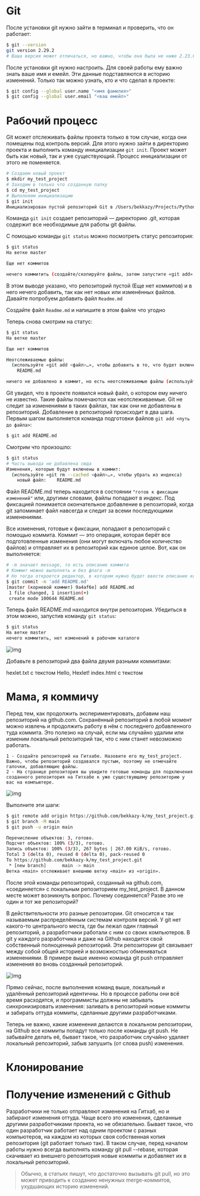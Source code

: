# Git
После установки git нужно зайти в терминал и проверить, что он работает:
```bash
$ git --version
git version 2.29.2
# Ваша версия может отличаться, но важно, чтобы она была не ниже 2.23.0
```

После установки git нужно настроить. Для своей работы ему важно знать ваше имя и емейл. Эти данные подставляются в историю изменений. Только так можно узнать, кто и что сделал в проекте:
```bash
$ git config --global user.name "<имя фамилия>"
$ git config --global user.email "<ваш емейл>"
```


# Рабочий процесс
Git может отслеживать файлы проекта только в том случае, когда они помещены под контроль версий. Для этого нужно зайти в директорию проекта и выполнить команду инициализации `git init`. Проект может быть как новый, так и уже существующий. Процесс инициализации от этого не поменяется.
```bash
# Создаем новый проект
$ mkdir my_test_project
# Заходим в только что созданную папку
$ cd my_test_project
# Выполняем инициализацию
$ git init
Инициализирован пустой репозиторий Git в /Users/bekkazy/Projects/Python/my_test_project/.git/
```

Команда `git init` создает репозиторий — директорию .git, которая содержит все необходимые для работы git файлы.

С помощью команды `git status` можно посмотреть статус репозитория:

```bash
$ git status
На ветке master

Еще нет коммитов

нечего коммитить (создайте/скопируйте файлы, затем запустите «git add», чтобы отслеживать их)
```
В этом выводе указано, что репозиторий пустой (Еще нет коммитов) и в него нечего добавить, так как нет новых или изменённых файлов. 
Давайте попробуем добавить файл `Readme.md`

Создайте файл `Readme.md` и напишите в этом файле что угодно

Теперь снова смотрим на статус:
```bash
$ git status
На ветке master

Еще нет коммитов

Неотслеживаемые файлы:
  (используйте «git add <файл>…», чтобы добавить в то, что будет включено в коммит)
	README.md

ничего не добавлено в коммит, но есть неотслеживаемые файлы (используйте «git add», чтобы отслеживать их)
```


Git увидел, что в проекте появился новый файл, о котором ему ничего не известно. Такие файлы помечаются как неотслеживаемые. Git не следит за изменениями в таких файлах, так как они не добавлены в репозиторий. Добавление в репозиторий происходит в два шага. Первым шагом выполняется команда подготовки файлов `git add <путь до файла>`:

```bash
$ git add README.md
```

Смотрим что произошло:
```bash
$ git status
# Часть вывода не добавлена сюда
Изменения, которые будут включены в коммит:
  (используйте «git rm --cached <файл>…», чтобы убрать из индекса)
	новый файл:    README.md
```
Файл README.md теперь находится в состоянии `"готов к фиксации изменений"` или, другими словами, файлы попадают в индекс. Под фиксацией понимается окончательное добавление в репозиторий, когда git запоминает файл навсегда и следит за всеми последующими изменениями.

Все изменения, готовые к фиксации, попадают в репозиторий с помощью коммита. Коммит — это операция, которая берёт все подготовленные изменения (они могут включать любое количество файлов) и отправляет их в репозиторий как единое целое. Вот, как он выполняется:

```bash
# -m значает message, то есть описание коммита
# Коммит можно выполнять и без флага -m
# Но тогда откроется редактор, в котором нужно будет ввести описание коммита
$ git commit -m 'add README.md'
[master (корневой коммит) 9a4af6e] add README.md
 1 file changed, 1 insertion(+)
 create mode 100644 README.md
```

Теперь файл README.md находится внутри репозитория. Убедиться в этом можно, запустив команду `git status`:
```bash
$ git status
На ветке master
нечего коммитить, нет изменений в рабочем каталоге
```
![img](./img/git.jpg)



Добавьте в репозиторий два файла двумя разными коммитами:

hexlet.txt с текстом Hello, Hexlet!
index.html с текстом <h1>Мама, я коммичу</h1>


Перед тем, как продолжить экспериментировать, добавим наш репозиторий на github.com. Сохранённый репозиторий в любой момент можно извлечь и продолжить работу в нём с последнего добавленного туда коммита. Это полезно на случай, если мы случайно удалим или изменим локальный репозиторий так, что с ним станет невозможно работать.

    1 - Создайте репозиторий на Гитхабе. Назовите его my_test_project. Важно, чтобы репозиторий создавался пустым, поэтому не отмечайте галочки, добавляющие файлы.
    2 - На странице репозитория вы увидите готовые команды для подключения созданного репозитория на Гитхабе к уже существующему репозиторию у вас на компьютере.
   
![img](./img/github.jpg)

Выполните эти шаги:
```bash
$ git remote add origin https://github.com/bekkazy-k/my_test_project.git
$ git branch -M main
$ git push -u origin main

Перечисление объектов: 3, готово.
Подсчет объектов: 100% (3/3), готово.
Запись объектов: 100% (3/3), 267 bytes | 267.00 KiB/s, готово.
Total 3 (delta 0), reused 0 (delta 0), pack-reused 0
To https://github.com/bekkazy-k/my_test_project.git
 * [new branch]      main -> main
Ветка «main» отслеживает внешнюю ветку «main» из «origin».
```

После этой команды репозиторий, созданный на github.com, «соединяется» с локальным репозиторием my_test_project. В данном месте может возникнуть вопрос. Почему соединяется? Разве это не один и тот же репозиторий?

В действительности это разные репозитории. Git относится к так называемым распределённым системам контроля версий. У git нет какого-то центрального места, где бы лежал один главный репозиторий, а разработчики работали с ним со своих компьютеров. В git у каждого разработчика и даже на Github находится свой собственный полноценный репозиторий. Эти репозитории git связывает между собой общей историей и возможностью обмениваться изменениями. В примере выше именно команда git push отправляет изменения во вновь созданный репозиторий.

![img](./img/git-img.jpg)

Прямо сейчас, после выполнения команд выше, локальный и удалённый репозиторий идентичны. Но в процессе работы они всё время расходятся, и программисты должны не забывать синхронизировать изменения: заливать в репозиторий новые коммиты и забирать оттуда коммиты, сделанные другими разработчиками.

Теперь не важно, какие изменения делаются в локальном репозитории, на Github все коммиты попадут только после команды git push. Не забывайте делать её, бывает такое, что разработчик случайно удаляет локальный репозиторий, забыв запушить (от слова push) изменения.


# Клонирование

# Получение изменений с Github

Разработчики не только отправляют изменения на Гитхаб, но и забирают изменения оттуда. Чаще всего это изменения, сделанные другими разработчиками проекта, но не обязательно. Бывает такое, что один разработчик работает над одним проектом с разных компьютеров, на каждом из которых своя собственная копия репозитория (git работает только так). В таком случае, перед началом работы нужно всегда выполнять команду git pull --rebase, которая скачивает из внешнего репозитория новые коммиты и добавляет их в локальный репозиторий.

>Обычно, в статьях пишут, что достаточно вызывать git pull, но это может приводить к созданию ненужных merge-коммитов, ухудшающих историю изменений. 

